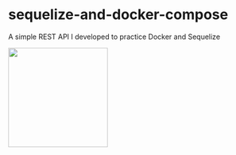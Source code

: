 # sequelize-and-docker-compose
A simple REST API I developed to practice Docker and Sequelize

<img src="https://miro.medium.com/proxy/0*lQHBTNViWBhPsTtF." width="200px">
